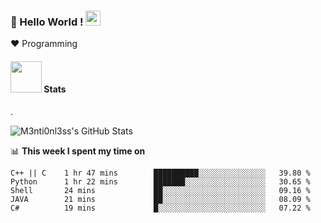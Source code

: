 ### 👋 Hello World !  <img src="https://github.com/TheDudeThatCode/TheDudeThatCode/blob/master/Assets/Earth.gif" width="24px">
  
:heart: Programming

#### <img src="https://media.giphy.com/media/VgCDAzcKvsR6OM0uWg/giphy.gif" width="50"> Stats
.    
   
![M3nti0nl3ss's GitHub Stats](https://github-readme-stats.vercel.app/api?username=Amchuz&hide=["stars"]&show_icons=true)


📊 **This week I spent my time on**

<!--START_SECTION:waka-->
```text
C++ || C    1 hr 47 mins        ██████████░░░░░░░░░░░░░░░   39.80 % 
Python      1 hr 22 mins        ███████░░░░░░░░░░░░░░░░░░   30.65 % 
Shell       24 mins             ██░░░░░░░░░░░░░░░░░░░░░░░   09.16 % 
JAVA        21 mins             ██░░░░░░░░░░░░░░░░░░░░░░░   08.09 % 
C#          19 mins             █░░░░░░░░░░░░░░░░░░░░░░░░   07.22 %
```
<!--END_SECTION:waka-->

[comment]: <> (- 🔭 I’m currently working on ...)
[comment]: <> (- 🌱 I’m currently learning ...)
[comment]: <> (- 👯 I’m looking to collaborate on ...)
[comment]: <> (- 🤔 I’m looking for help with ...)
[comment]: <> (- 💬 Ask me about ...)
[comment]: <> (- 📫 How to reach me: ...)
[comment]: <> (- 😄 Pronouns: ...)
[comment]: <> (- ⚡ Fun fact: ...)
[comment]: <> (-->)
